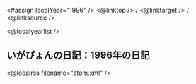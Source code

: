 <#assign localYear="1996" />
<@linktop /> 
/ <@linktarget /> 
/ <@linksource /> 

<@localyearlist />

## いがぴょんの日記：1996年の日記

<@localrss filename="atom.xml" />
